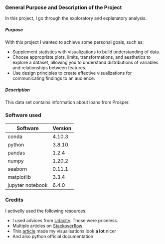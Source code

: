 ### General Purpose and Description of the Project
In this project, I go through the exploratory and explanatory analysis.  
##### Purpose  

With this project I wanted to achieve some personal goals, such as:  
- Supplement statistics with visualizations to build understanding of data.
- Choose appropriate plots, limits, transformations, and aesthetics to explore a dataset, allowing you to understand distributions of variables and relationships between features.
- Use design principles to create effective visualizations for communicating findings to an audience.

##### Description

This data set contains information about loans from Prosper. 

### Software used  
Software|Version
-|-
conda|4.10.3
python|3.8.10
pandas|1.2.4
numpy|1.20.2
seaborn|0.11.1
matplotlib|3.3.4
jupyter notebook|6.4.0  

### Credits

I activelly used the following resources:
- I used advices from [Udacity](https://classroom.udacity.com). Those were priceless.
- Multiple articles on [Stackoverflow](https://stackoverflow.com/)
- This [article](https://towardsdatascience.com/a-simple-guide-to-beautiful-visualizations-in-python-f564e6b9d392) made my visualisations look **a lot** nicer
- And also python official documentation

